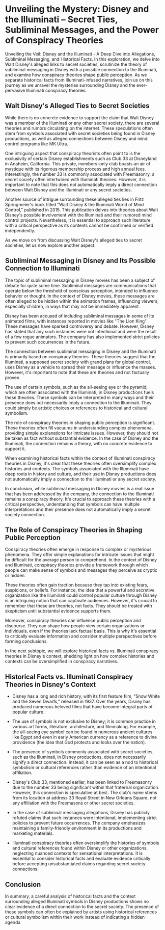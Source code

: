 
# Unveiling the Mystery: Disney and the Illuminati – Secret Ties, Subliminal Messages, and the Power of Conspiracy Theories

Unveiling the Veil: Disney and the Illuminati - A Deep Dive into Allegations, Subliminal Messaging, and Historical Facts. In this exploration, we delve into Walt Disney's alleged links to secret societies, scrutinize the theory of subliminal messaging in Disney with a possible connection to the Illuminati, and examine how conspiracy theories shape public perception. As we separate historical facts from Illuminati-infused narratives, join us on this journey as we unravel the mysteries surrounding Disney and the ever-pervasive Illuminati conspiracy theories.

## Walt Disney's Alleged Ties to Secret Societies

While there is no concrete evidence to support the claim that Walt Disney was a member of the Illuminati or any other secret society, there are several theories and rumors circulating on the internet. These speculations often stem from symbols associated with secret societies being found in Disney productions, as well as alleged connections between Disney and mind control programs like MK Ultra.

One intriguing aspect that conspiracy theorists often point to is the exclusivity of certain Disney establishments such as Club 33 at Disneyland in Anaheim, California. This private, members-only club boasts an air of mystique with its rigorous membership process and high annual fees. Interestingly, the number 33 is commonly associated with Freemasonry, a secret society often intertwined with Illuminati theories. However, it is important to note that this does not automatically imply a direct connection between Walt Disney and the Illuminati or any secret societies.

Another source of intrigue surrounding these alleged ties lies in Fritz Springmeier's book titled "Walt Disney & the Illuminati World of Mind Control," published in 2015. This publication delves into theories about Walt Disney's possible involvement with the Illuminati and their rumored mind control projects. Nevertheless, it is essential to approach such literature with a critical perspective as its contents cannot be confirmed or verified independently.

As we move on from discussing Walt Disney's alleged ties to secret societies, let us now explore another aspect.

## Subliminal Messaging in Disney and Its Possible Connection to Illuminati

The topic of subliminal messaging in Disney movies has been a subject of debate for quite some time. Subliminal messages are communications that operate below the threshold of conscious perception, intended to influence behavior or thought. In the context of Disney movies, these messages are often alleged to be hidden within the animation frames, influencing viewers, especially children, in ways that may not be immediately apparent.

Disney has been accused of including subliminal messages in some of its animated films, with instances reported in movies like "The Lion King". These messages have sparked controversy and debate. However, Disney has stated that any such instances were not intentional and were the result of a few rogue animators. The company has also implemented strict policies to prevent such occurrences in the future.

The connection between subliminal messaging in Disney and the Illuminati is primarily based on conspiracy theories. These theories suggest that the Illuminati, a supposed secret society with grand plans for global control, uses Disney as a vehicle to spread their message or influence the masses. However, it's important to note that these are theories and not factually proven.

The use of certain symbols, such as the all-seeing eye or the pyramid, which are often associated with the Illuminati, in Disney productions fuels these theories. These symbols can be interpreted in many ways and their presence does not necessarily imply a connection to the Illuminati. They could simply be artistic choices or references to historical and cultural symbolism.

The role of conspiracy theories in shaping public perception is significant. These theories often fill vacuums in understanding complex phenomena, providing simple explanations for intricate issues. However, they should not be taken as fact without substantial evidence. In the case of Disney and the Illuminati, the connection remains a theory, with no concrete evidence to support it.

When examining historical facts within the context of Illuminati conspiracy theories in Disney, it's clear that these theories often oversimplify complex histories and contexts. The symbols associated with the Illuminati have deep roots in history and culture, and their use in Disney productions does not automatically imply a connection to the Illuminati or any secret society.

In conclusion, while subliminal messaging in Disney movies is a real issue that has been addressed by the company, the connection to the Illuminati remains a conspiracy theory. It's crucial to approach these theories with a critical perspective, understanding that symbols can have multiple interpretations and their presence does not automatically imply a secret society connection.

## The Role of Conspiracy Theories in Shaping Public Perception


Conspiracy theories often emerge in response to complex or mysterious phenomena. They offer simple explanations for intricate issues that might be difficult for the average person to comprehend. In the context of Disney and Illuminati, conspiracy theories provide a framework through which people can make sense of symbols and messages they perceive as cryptic or hidden.

These theories often gain traction because they tap into existing fears, suspicions, or beliefs. For instance, the idea that a powerful and secretive organization like the Illuminati could control popular culture through Disney is an intriguing notion that can captivate audiences. However, it's crucial to remember that these are theories, not facts. They should be treated with skepticism until substantial evidence supports them.

Moreover, conspiracy theories can influence public perception and discourse. They can shape how people view certain organizations or individuals, even if the theories lack factual basis. This is why it's essential to critically evaluate information and consider multiple perspectives before forming conclusions.

In the next subtopic, we will explore historical facts vs. Illuminati conspiracy theories in Disney's context, shedding light on how complex histories and contexts can be oversimplified in conspiracy narratives.


## Historical Facts vs. Illuminati Conspiracy Theories in Disney's Context

- Disney has a long and rich history, with its first feature film, "Snow White and the Seven Dwarfs," released in 1937. Over the years, Disney has produced numerous beloved films that have become integral parts of popular culture.

- The use of symbols is not exclusive to Disney; it is common practice in various art forms, literature, architecture, and filmmaking. For example, the all-seeing eye symbol can be found in numerous ancient cultures like Egypt and even in early American currency as a reference to divine providence (the idea that God protects and looks over the nation).

- The presence of symbols commonly associated with secret societies, such as the Illuminati, in Disney productions, does not necessarily signify a direct connection. Instead, it can be seen as a nod to historical symbolism or cultural references rather than evidence of an intentional affiliation.

- Disney's Club 33, mentioned earlier, has been linked to Freemasonry due to the number 33 being significant within that fraternal organization. However, this connection is speculative at best. The club's name stems from its location at address 33 Royal Street in New Orleans Square, not any affiliation with the Freemasons or other secret societies.

- In the case of subliminal messaging allegations, Disney has publicly refuted claims that such instances were intentional, implementing strict policies to prevent future occurrences. The company emphasizes maintaining a family-friendly environment in its productions and marketing materials.

- Illuminati conspiracy theories often oversimplify the histories of symbols and cultural references found within Disney or other organizations, neglecting nuanced contexts for sensational interpretations. It is essential to consider historical facts and evaluate evidence critically before accepting unsubstantiated claims regarding secret society connections.

## Conclusion
  In summary, a careful analysis of historical facts and the context surrounding alleged Illuminati symbols in Disney productions shows no clear evidence of a direct connection to the secret society. The presence of these symbols can often be explained by artists using historical references or cultural symbolism within their work instead of indicating a hidden agenda.

